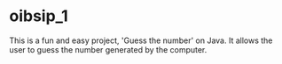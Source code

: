 # oibsip_1
This is a fun and easy project, 'Guess the number' on Java. It allows the user to guess the number generated by the computer.
